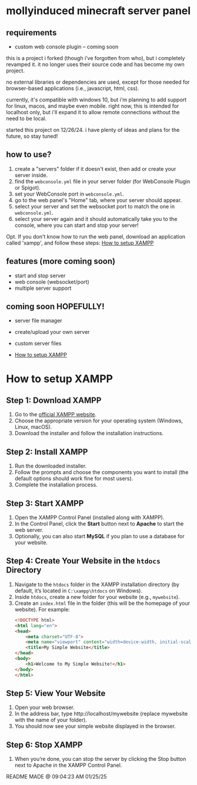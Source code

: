 # mollyinduced minecraft server panel

## requirements
- custom web console plugin – coming soon

this is a project i forked (though i’ve forgotten from who), but i completely revamped it. it no longer uses their source code and has become my own project.

no external libraries or dependencies are used, except for those needed for browser-based applications (i.e., javascript, html, css).

currently, it's compatible with windows 10, but i'm planning to add support for linux, macos, and maybe even mobile. right now, this is intended for localhost only, but i'll expand it to allow remote connections without the need to be local.

started this project on 12/26/24. i have plenty of ideas and plans for the future, so stay tuned!

## how to use?
1. create a "servers" folder if it doesn't exist, then add or create your server inside.
2. find the `webconsole.yml` file in your server folder (for WebConsole Plugin or Spigot).
3. set your WebConsole port in `webconsole.yml`.
4. go to the web panel's "Home" tab, where your server should appear.
5. select your server and set the websocket port to match the one in `webconsole.yml`.
6. select your server again and it should automatically take you to the console, where you can start and stop your server!


Opt. If you don't know how to run the web panel, download an application called 'xampp', and follow these steps: [How to setup XAMPP](#how-to-setup-xampp)

## features (more coming soon)
- start and stop server
- web console (websocket/port)
- multiple server support

## coming soon HOPEFULLY!
- server file manager
- create/upload your own server
- custom server files

















- [How to setup XAMPP](#how-to-setup-xampp)

# How to setup XAMPP

## Step 1: Download XAMPP

1. Go to the [official XAMPP website](https://www.apachefriends.org/index.html).
2. Choose the appropriate version for your operating system (Windows, Linux, macOS).
3. Download the installer and follow the installation instructions.

## Step 2: Install XAMPP

1. Run the downloaded installer.
2. Follow the prompts and choose the components you want to install (the default options should work fine for most users).
3. Complete the installation process.

## Step 3: Start XAMPP

1. Open the XAMPP Control Panel (installed along with XAMPP).
2. In the Control Panel, click the **Start** button next to **Apache** to start the web server.
3. Optionally, you can also start **MySQL** if you plan to use a database for your website.

## Step 4: Create Your Website in the `htdocs` Directory

1. Navigate to the `htdocs` folder in the XAMPP installation directory (by default, it’s located in `C:\xampp\htdocs` on Windows).
2. Inside `htdocs`, create a new folder for your website (e.g., `mywebsite`).
3. Create an `index.html` file in the folder (this will be the homepage of your website). For example:
   ```html
   <!DOCTYPE html>
   <html lang="en">
   <head>
       <meta charset="UTF-8">
       <meta name="viewport" content="width=device-width, initial-scale=1.0">
       <title>My Simple Website</title>
   </head>
   <body>
       <h1>Welcome to My Simple Website!</h1>
   </body>
   </html>

## Step 5: View Your Website
1. Open your web browser.
2. In the address bar, type http://localhost/mywebsite (replace mywebsite with the name of your folder).
3. You should now see your simple website displayed in the browser.

## Step 6: Stop XAMPP
1) When you’re done, you can stop the server by clicking the Stop button next to Apache in the XAMPP Control Panel.


README MADE @ 09:04:23 AM 01/25/25